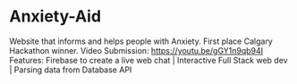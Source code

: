 # Anxiety-Aid
Website that informs and helps people with Anxiety.
First place Calgary Hackathon winner.
Video Submission: https://youtu.be/gGY1n9qb94I 
Features: 
  Firebase to create a live web chat | 
  Interactive Full Stack web dev | 
  Parsing data from Database API 
  
  
